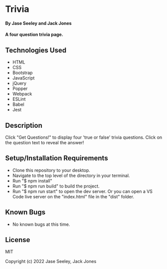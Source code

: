 # Trivia

#### By Jase Seeley and Jack Jones

#### A four question trivia page.

## Technologies Used
* HTML
* CSS
* Bootstrap
* JavaScript
* jQuery
* Popper
* Webpack
* ESLint
* Babel
* Jest

## Description

Click "Get Questions!" to display four 'true or false' trivia questions. Click on the question text to reveal the answer!

## Setup/Installation Requirements

* Clone this repository to your desktop.
* Navigate to the top level of the directory in your terminal.
* Run "$ npm install"
* Run "$ npm run build" to build the project.
* Run "$ npm run start" to open the dev server. Or you can open a VS Code live server on the "index.html" file in the "dist" folder.

## Known Bugs

* No known bugs at this time.

## License

MIT

Copyright (c) 2022 Jase Seeley, Jack Jones  